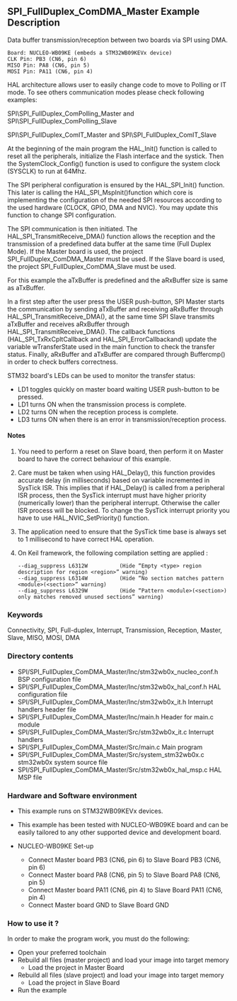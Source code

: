 ## <b>SPI_FullDuplex_ComDMA_Master Example Description</b>

Data buffer transmission/reception between two boards via SPI using DMA.

    Board: NUCLEO-WB09KE (embeds a STM32WB09KEVx device)
    CLK Pin: PB3 (CN6, pin 6)
    MISO Pin: PA8 (CN6, pin 5)
    MOSI Pin: PA11 (CN6, pin 4)


HAL architecture allows user to easily change code to move to Polling or IT 
mode. To see others communication modes please check following examples:

SPI\SPI_FullDuplex_ComPolling_Master and SPI\SPI_FullDuplex_ComPolling_Slave

SPI\SPI_FullDuplex_ComIT_Master and SPI\SPI_FullDuplex_ComIT_Slave

At the beginning of the main program the HAL_Init() function is called to reset 
all the peripherals, initialize the Flash interface and the systick.
Then the SystemClock_Config() function is used to configure the system
clock (SYSCLK) to run at 64Mhz.

The SPI peripheral configuration is ensured by the HAL_SPI_Init() function.
This later is calling the HAL_SPI_MspInit()function which core is implementing
the configuration of the needed SPI resources according to the used hardware (CLOCK, 
GPIO, DMA and NVIC). You may update this function to change SPI configuration.

The SPI communication is then initiated.
The HAL_SPI_TransmitReceive_DMA() function allows the reception and the 
transmission of a predefined data buffer at the same time (Full Duplex Mode). 
If the Master board is used, the project SPI_FullDuplex_ComDMA_Master must be used.
If the Slave board is used, the project SPI_FullDuplex_ComDMA_Slave must be used.

For this example the aTxBuffer is predefined and the aRxBuffer size is same as aTxBuffer.

In a first step after the user press the USER push-button, SPI Master starts the 
communication by sending aTxBuffer and receiving aRxBuffer through 
HAL_SPI_TransmitReceive_DMA(), at the same time SPI Slave transmits aTxBuffer 
and receives aRxBuffer through HAL_SPI_TransmitReceive_DMA(). 
The callback functions (HAL_SPI_TxRxCpltCallback and HAL_SPI_ErrorCallbackand) update 
the variable wTransferState used in the main function to check the transfer status.
Finally, aRxBuffer and aTxBuffer are compared through Buffercmp() in order to 
check buffers correctness.  

STM32 board's LEDs can be used to monitor the transfer status:
 - LD1 toggles quickly on master board waiting USER push-button to be pressed.
 - LD1 turns ON when the transmission process is complete.
 - LD2 turns ON when the reception process is complete.
 - LD3 turns ON when there is an error in transmission/reception process.  

#### <b>Notes</b>

 1. You need to perform a reset on Slave board, then perform it on Master board
      to have the correct behaviour of this example.
      
 2. Care must be taken when using HAL_Delay(), this function provides accurate delay (in milliseconds)
      based on variable incremented in SysTick ISR. This implies that if HAL_Delay() is called from
      a peripheral ISR process, then the SysTick interrupt must have higher priority (numerically lower)
      than the peripheral interrupt. Otherwise the caller ISR process will be blocked.
      To change the SysTick interrupt priority you have to use HAL_NVIC_SetPriority() function.
      
 3. The application need to ensure that the SysTick time base is always set to 1 millisecond
      to have correct HAL operation.

 4. On Keil framework, the following compilation setting are applied :
    
        --diag_suppress L6312W          (Hide “Empty <type> region description for region <region>” warning)
        --diag_suppress L6314W          (Hide “No section matches pattern <module>(<section>” warning)
        --diag_suppress L6329W          (Hide “Pattern <module>(<section>) only matches removed unused sections” warning)
    
### <b>Keywords</b>

Connectivity, SPI, Full-duplex, Interrupt, Transmission, Reception, Master, Slave, MISO, MOSI, DMA

### <b>Directory contents</b> 

  - SPI/SPI_FullDuplex_ComDMA_Master/Inc/stm32wb0x_nucleo_conf.h     BSP configuration file
  - SPI/SPI_FullDuplex_ComDMA_Master/Inc/stm32wb0x_hal_conf.h   HAL configuration file
  - SPI/SPI_FullDuplex_ComDMA_Master/Inc/stm32wb0x_it.h         Interrupt handlers header file
  - SPI/SPI_FullDuplex_ComDMA_Master/Inc/main.h                 Header for main.c module  
  - SPI/SPI_FullDuplex_ComDMA_Master/Src/stm32wb0x_it.c         Interrupt handlers
  - SPI/SPI_FullDuplex_ComDMA_Master/Src/main.c                 Main program
  - SPI/SPI_FullDuplex_ComDMA_Master/Src/system_stm32wb0x.c     stm32wb0x system source file
  - SPI/SPI_FullDuplex_ComDMA_Master/Src/stm32wb0x_hal_msp.c    HAL MSP file

### <b>Hardware and Software environment</b> 

  - This example runs on STM32WB09KEVx devices.

  - This example has been tested with NUCLEO-WB09KE board and can be
    easily tailored to any other supported device and development board.

  - NUCLEO-WB09KE Set-up
    - Connect Master board PB3 (CN6, pin 6) to Slave Board PB3 (CN6, pin 6)
    - Connect Master board PA8 (CN6, pin 5) to Slave Board PA8 (CN6, pin 5)
    - Connect Master board PA11 (CN6, pin 4) to Slave Board PA11 (CN6, pin 4)
    - Connect Master board GND  to Slave Board GND

### <b>How to use it ?</b>

In order to make the program work, you must do the following:

 - Open your preferred toolchain 
 - Rebuild all files (master project) and load your image into target memory
    - Load the project in Master Board
 - Rebuild all files (slave project) and load your image into target memory
    - Load the project in Slave Board
 - Run the example

 

